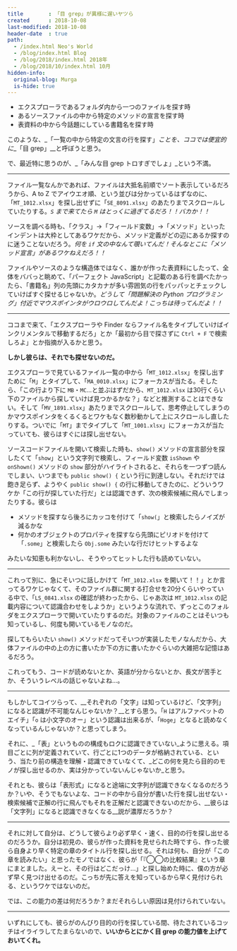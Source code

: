 ```yaml
---
title        : 「目 grep」が異様に遅いヤツら
created      : 2018-10-08
last-modified: 2018-10-08
header-date  : true
path:
  - /index.html Neo's World
  - /blog/index.html Blog
  - /blog/2018/index.html 2018年
  - /blog/2018/10/index.html 10月
hidden-info:
  original-blog: Murga
  is-hide: true
---
```


- エクスプローラであるフォルダ内から一つのファイルを探す時
- あるソースファイルの中から特定のメソッドの宣言を探す時
- 表資料の中から今話題にしている書籍名を探す時

このような、_「一覧の中から特定の文言の行を探す」_ことを、ココでは便宜的に__「目 grep」__と呼ぼうと思う。

で、最近特に思うのが、_「みんな目 grep トロすぎでしょ」_という不満。

---

ファイル一覧なんかであれば、ファイルは大抵名前順でソート表示しているだろうから、A to Z でアイウエオ順、という並びは分かっているはずなのに、「`MT_1012.xlsx`」を探し出せずに「`SE_8091.xlsx`」のあたりまでスクロールしていたりする。_`S` まで来てたら `M` はとっくに過ぎてるだろ！！バカか！！_

ソースを調べる時も、「クラス」→「フィールド変数」→「メソッド」といったインデントは大枠としてあるワケだから、メソッド定義がどの辺にあるか探すのに迷うことないだろう。_何を `if` 文の中なんて覗いてんだ！そんなとこに「メソッド宣言」があるワケねえだろ！！_

ファイルやソースのような構造体ではなく、誰かが作った表資料にしたって、全体をババっと眺めて、「パーフェクト JavaScript」と記載のある行を調べたかったら、「書籍名」列の先頭にカタカナが多い雰囲気の行をパッパッとチェックしていけばすぐ探せるじゃないか。_どうして「問題解決の Python プログラミング」付近でマウスポインタがウロウロしてんだよ！こっちは待ってんだよ！！_

---

ココまで来て、「エクスプローラや Finder ならファイル名をタイプしていけばインクリメンタルで移動するだろ」とか「最初から目で探さずに `Ctrl + F` で検索しろよ」とか指摘が入るかと思う。

__しかし彼らは、それでも探せないのだ。__

エクスプローラで見ているファイル一覧の中から「`MT_1012.xlsx`」を探し出すために「`M`」とタイプして、「`MA_0010.xlsx`」にフォーカスが当たる。そしたら、「この行より下に `MB`・`MC`…と並ぶはずだから、`MT_1012.xlsx` は30行くらい下のファイルから探していけば見つかるかな？」などと推測することはできない。そして「`MV_1891.xlsx`」あたりまでスクロールして、思考停止してしまうのかマウスポインタをくるくるとワケもなく数秒動かして上にスクロールし直したりする。ついでに「`MT`」までタイプして「`MT_1001.xlsx`」にフォーカスが当たっていても、彼らはすぐには探し出せない。

ソースコードファイルを開いて検索した時も、`show()` メソッドの宣言部分を探したくて「`show`」という文字列で検索し、フィールド変数 `isShown` や `onShown()` メソッドの `show` 部分がハイライトされると、それらを一つずつ読んでしまい、いつまでも `public show() {` という行に到達しない。それだけでは飽き足らず、ようやく `public show() {` の行に移動してきたのに、どういうワケか「この行が探していた行だ」とは認識できず、次の検索候補に飛んでしまったりする。彼らは

- メソッドを探すなら後ろにカッコを付けて「`show(`」と検索したらノイズが減るかな
- 何かのオブジェクトのプロパティを探すなら先頭にピリオドを付けて「`.some`」と検索したら `Obj.some` みたいな行だけヒットするよな

みたいな知恵も利かないし、そうやってヒットした行も読めていない。

---

これって別に、急にそいつに話しかけて「`MT_1012.xlsx` を開いて！！」とか言ってるワケじゃなくて、そのファイル群に関する打合せを20分くらいやっている中で、「`LS_0841.xlsx` の確認が終わったから、じゃあ次は `MT_1012.xlsx` の記載内容について認識合わせをしようか」というような流れで、ずっとこのフォルダをエクスプローラで開いていたりするのだ。対象のファイルのことはそいつも知っているし、何度も開いているモノなのだ。

探してもらいたい `show()` メソッドだってそいつが実装したモノなんだから、大体ファイルの中の上の方に書いたか下の方に書いたかぐらいの大雑把な記憶はあるだろう。

これってもう、コードが読めないとか、英語が分からないとか、長文が苦手とか、そういうレベルの話じゃないよね…。

---

もしかしてコイツらって、__それぞれの「文字」は知っているけど、「文字列」になると認識が不可能なんじゃないか？__とすら思う。「`H` はアルファベットのエイチ」「`o` は小文字のオー」という認識は出来るが、「`Hoge`」となると読めなくなっているんじゃないか？と思ってしまう。

それに、_「表」というものの構成もロクに認識できていない_ように思える。項目ごとに列が定義されていて、行ごとに1つのデータが格納されている、という、当たり前の構造を理解・認識できていなくて、_どこの何を見たら目的のモノが探し出せるのか、実は分かっていないんじゃないか_と思う。

それとも、彼らは「表形式」になると途端に文字列が認識できなくなるのだろうか？いや、そうでもないよな、コードの中から自分が書いた行を探し出せない・検索候補で正解の行に飛んでもそれを正解だと認識できないのだから、__彼らは「文字列」になると認識できなくなる__説が濃厚だろうか？

---

それに対して自分は、どうして彼らより必ず早く・速く、目的の行を探し出せるのだろうか。自分は初見の、彼らが作った資料を見せられた時ですら、作った彼ら自身より早く特定の章のタイトル行を探し出せる。それは何も、自分が「この章を読みたい」と思ったモノではなく、彼らが「『◯◯の比較結果』という章にまとました。えーと、その行はどこだっけ…」と探し始めた時に、僕の方が必ず早く見つけ出せるのだ。こっちが先に答えを知っているから早く見付けられる、というワケではないのだ。

では、この能力の差は何だろうか？まだそれらしい原因は見付けられていない。

---

いずれにしても、彼らがのんびり目的の行を探している間、待たされているコッチはイライラしてたまらないので、__いいからとにかく目 grep の能力値を上げておいてくれ。__
